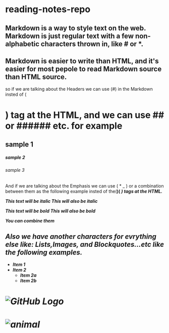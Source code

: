 # reading-notes-repo
## Markdown is a way to style text on the web. Markdown is just regular text with a few non-alphabetic characters thrown in, like # or *.
## Markdown is easier to write than HTML, and it's easier for most pepole to read Markdown source than HTML source.
so if we are talking about the Headers we can use (#) in the Markdown  insted of (<H1>) tag at the HTML, and we can use ## or ###### etc.
for example 
## sample 1
##### sample 2
###### sample 3
 And if we are talking about the Emphasis we can use ( * _ ) or a combination between them as the following example insted of the(<strong>)(<i> ) tags at the HTML.
  
*This text will be italic*
_This will also be italic_

**This text will be bold**
__This will also be bold__

_You **can** combine them_
## Also we have another characters for evrything else like: Lists,Images, and Blockquotes...etc like the following examples.
* Item 1
* Item 2
  * Item 2a
  * Item 2b
  
# ![GitHub Logo](https://picsum.photos/200/300)
# ![animal](https://placebear.com/g/200/300)